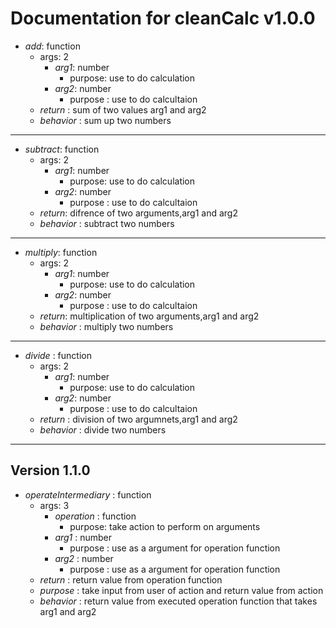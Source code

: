 # Documentation for __cleanCalc__ v1.0.0


* _add_: function
    * args: 2
        * _arg1_: number
            * purpose: use to do calculation
        * _arg2_: number
            * purpose : use to do calcultaion
    * _return_ : sum of two values arg1 and arg2
    * _behavior_ : sum up two numbers

---
* _subtract_: function
    * args: 2
        * _arg1_: number
            * purpose: use to do calculation
        * _arg2_: number
            * purpose : use to do calcultaion
    * _return_: difrence of two arguments,arg1 and arg2
    * _behavior_ : subtract two numbers

---
* _multiply_: function
    * args: 2
        * _arg1_: number
            * purpose: use to do calculation
        * _arg2_: number
            * purpose : use to do calcultaion
    * _return_: multiplication of two arguments,arg1 and arg2
    * _behavior_ : multiply two numbers

---
* _divide_ : function
    * args: 2
        * _arg1_: number
            * purpose: use to do calculation
        * _arg2_: number
            * purpose : use to do calcultaion
    * _return_ : division of two argumnets,arg1 and arg2
    * _behavior_ : divide two numbers
---
## Version 1.1.0
* _operateIntermediary_ : function
    * args: 3
        * _operation_ : function
            * purpose: take action to perform on arguments
        *  _arg1_ : number
            * purpose : use as a argument for operation function
        * _arg2_ : number
            * purpose : use as a argument for operation function
    * _return_ : return value from operation function
    * _purpose_ : take input from user of action and return value from action
    * _behavior_ : return value from executed operation function that takes arg1 and arg2

